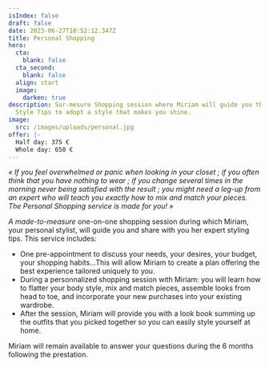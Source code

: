 ```yaml
---
isIndex: false
draft: false
date: 2023-06-27T10:52:12.347Z
title: Personal Shopping
hero:
  cta:
    blank: false
  cta_second:
    blank: false
  align: start
  image:
    darken: true
description: Sur-mesure Shopping session where Miriam will guide you through
  Style Tips to adopt a style that makes you shine.
image:
  src: /images/uploads/personal.jpg
offer: |-
  Half day: 375 €
  Whole day: 650 €
---
```

*« If you feel overwhelmed or panic when looking in your closet ; if you often think that you have nothing to wear ; if you change several times in the morning never being satisfied with the result ; you might need a leg-up from an expert who will teach you exactly how to mix and match your pieces. The Personal Shopping service is made for you! »*



*A made-to-measure* one-on-one shopping session during which Miriam, your personal stylist, will guide you and share with you her expert styling tips. This service includes:



* One pre-appointment to discuss your needs, your desires, your budget, your shopping habits…This will allow Miriam to create a plan offering the best experience tailored uniquely to you. 
* During a personnalized shopping session with Miriam: you will learn how to flatter your body style, mix and match pieces, assemble looks from head to toe, and incorporate your new purchases into your existing wardrobe.
* After the session, Miriam will provide you with a look book summing up the outfits that you picked together so you can easily style yourself at home.

Miriam will remain available to answer your questions during the 6 months following the prestation.